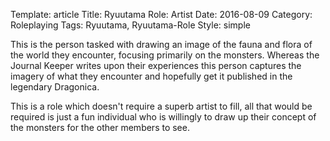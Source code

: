 Template: article
Title: Ryuutama Role: Artist
Date: 2016-08-09
Category: Roleplaying
Tags: Ryuutama, Ryuutama-Role
Style: simple



This is the person tasked with drawing an image of the fauna and flora of the world they encounter, focusing primarily on the monsters. Whereas the Journal Keeper writes upon their experiences this person captures the imagery of what they encounter and hopefully get it published in the legendary Dragonica.

This is a role which doesn't require a superb artist to fill, all that would be required is just a fun individual who is willingly to draw up their concept of the monsters for the other members to see.


[^originalAuthor]: Originally posted by `Lantern Lighters Roleplayers`

